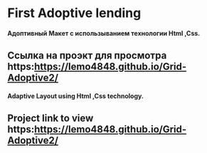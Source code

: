 # First Adoptive lending
#### Адоптивный Макет с использыванием  технологии Html ,Css.
Ссылка на проэкт для просмотра https:https://lemo4848.github.io/Grid-Adoptive2/
-
#### Adaptive Layout using Html ,Css technology.
Project link to view https:https://lemo4848.github.io/Grid-Adoptive2/
-
